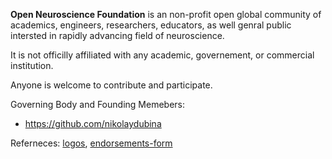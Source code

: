 **Open Neuroscience Foundation** is an non-profit open global community of academics, engineers, researchers, educators, as well genral public intersted in rapidly advancing field of neuroscience.

It is not officilly affiliated with any academic, governement, or commercial institution.

Anyone is welcome to contribute and participate.

Governing Body and Founding Memebers:
- https://github.com/nikolaydubina

Referneces: [logos](https://github.com/open-neuroscience-foundation/.github/tree/main/logo), [endorsements-form](https://forms.gle/oQTnTFbpuEVr9dVR9)
